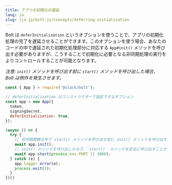 ```yaml
---
title: アプリの初期化の遅延
lang: ja
slug: /ja-jp/bolt-js/concepts/deferring-initialization
---
```


Bolt は `deferInitialization` というオプションを使うことで、アプリの初期化処理の完了を遅延させることができます。このオプションを使う場合、あなたのコードの中で遅延された初期化処理部分に対応する `App#init()` メソッドを呼び出す必要がありますが、こうすることで初期化に必要となる非同期処理の実行をよりコントロールすることが可能となります。

_注意: `init()` メソッドを呼び出す前に `start()` メソッドを呼び出した場合、 Bolt は例外を発生させます。_

```javascript
const { App } = require('@slack/bolt');

// deferInitialization はコンストラクターで指定できるオプション
const app = new App({
  token,
  signingSecret,
  deferInitialization: true,
});

(async () => {
  try {
    // 非同期関数の中で start() メソッドを呼び出す前に init() メソッドを呼び出すこと
    await app.init();
    // init() メソッドを呼び出したので、`start()` メソッドを安全に呼び出すことができる
    await app.start(process.env.PORT || 3000);
  } catch (e) {
    app.logger.error(e);
    process.exit(1);
  }
})()
```